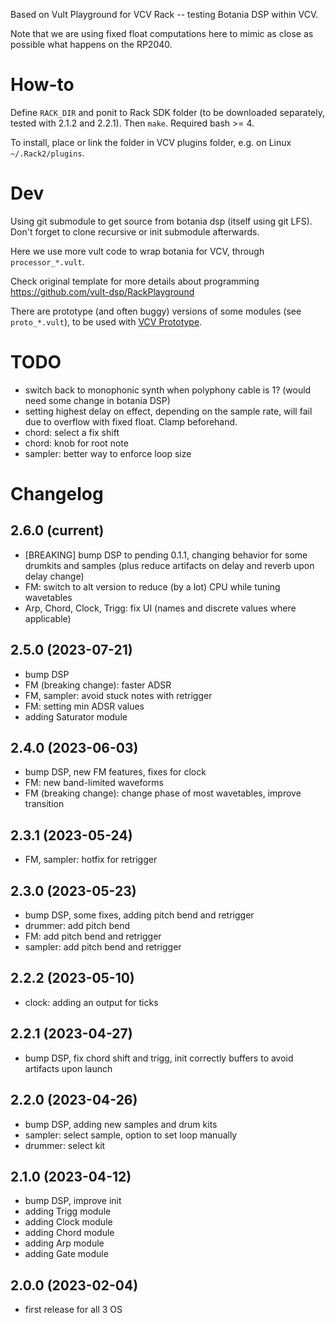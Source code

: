 
Based on Vult Playground for VCV Rack -- testing Botania DSP within VCV.

Note that we are using fixed float computations here to mimic as close as possible what happens on the RP2040.

# How-to

Define `RACK_DIR` and ponit to Rack SDK folder (to be downloaded separately, tested with 2.1.2 and 2.2.1). Then `make`. Required bash >= 4.

To install, place or link the folder in VCV plugins folder, e.g. on Linux `~/.Rack2/plugins`.

# Dev

Using git submodule to get source from botania dsp (itself using git LFS). Don't forget to clone recursive or init submodule afterwards.

Here we use more vult code to wrap botania for VCV, through `processor_*.vult`.

Check original template for more details about programming https://github.com/vult-dsp/RackPlayground

There are prototype (and often buggy) versions of some modules (see `proto_*.vult`), to be used with [VCV Prototype](https://github.com/VCVRack/VCV-Prototype).

# TODO

- switch back to monophonic synth when polyphony cable is 1? (would need some change in botania DSP)
- setting highest delay on effect, depending on the sample rate, will fail due to overflow with fixed float. Clamp beforehand.
- chord: select a fix shift
- chord: knob for root note
- sampler: better way to enforce loop size

# Changelog

## 2.6.0 (current)

- [BREAKING] bump DSP to pending 0.1.1, changing behavior for some drumkits and samples (plus reduce artifacts on delay and reverb upon delay change)
- FM: switch to alt version to reduce (by a lot) CPU while tuning wavetables
- Arp, Chord, Clock, Trigg: fix UI (names and discrete values where applicable)

## 2.5.0 (2023-07-21)

- bump DSP
- FM (breaking change): faster ADSR
- FM, sampler: avoid stuck notes with retrigger
- FM: setting min ADSR values
- adding Saturator module

## 2.4.0 (2023-06-03)

- bump DSP, new FM features, fixes for clock
- FM: new band-limited waveforms
- FM (breaking change): change phase of most wavetables, improve transition

## 2.3.1 (2023-05-24)

- FM, sampler: hotfix for retrigger

## 2.3.0 (2023-05-23)

- bump DSP, some fixes, adding pitch bend and retrigger
- drummer: add pitch bend
- FM: add pitch bend and retrigger
- sampler: add pitch bend and retrigger

## 2.2.2 (2023-05-10)

- clock: adding an output for ticks

## 2.2.1 (2023-04-27)

- bump DSP, fix chord shift and trigg, init correctly buffers to avoid artifacts upon launch

## 2.2.0 (2023-04-26)

- bump DSP, adding new samples and drum kits
- sampler: select sample, option to set loop manually
- drummer: select kit

## 2.1.0 (2023-04-12)

- bump DSP, improve init
- adding Trigg module
- adding Clock module
- adding Chord module
- adding Arp module
- adding Gate module

## 2.0.0 (2023-02-04)

- first release for all 3 OS

